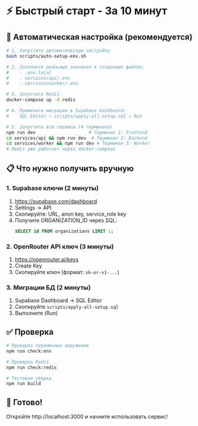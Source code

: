 # ⚡ Быстрый старт - За 10 минут

## 🚀 Автоматическая настройка (рекомендуется)

```bash
# 1. Запустите автоматическую настройку
bash scripts/auto-setup-env.sh

# 2. Заполните реальные значения в созданных файлах:
#    - .env.local
#    - services/api/.env  
#    - services/worker/.env

# 3. Запустите Redis
docker-compose up -d redis

# 4. Примените миграции в Supabase Dashboard:
#    SQL Editor → scripts/apply-all-setup.sql → Run

# 5. Запустите все сервисы (4 терминала)
npm run dev                    # Терминал 1: Frontend
cd services/api && npm run dev  # Терминал 2: Backend
cd services/worker && npm run dev # Терминал 3: Worker
# Redis уже работает через docker-compose
```

## 📋 Что нужно получить вручную

### 1. Supabase ключи (2 минуты)
1. https://supabase.com/dashboard
2. Settings → API
3. Скопируйте: URL, anon key, service_role key
4. Получите ORGANIZATION_ID через SQL:
   ```sql
   SELECT id FROM organizations LIMIT 1;
   ```

### 2. OpenRouter API ключ (3 минуты)
1. https://openrouter.ai/keys
2. Create Key
3. Скопируйте ключ (формат: `sk-or-v1-...`)

### 3. Миграции БД (2 минуты)
1. Supabase Dashboard → SQL Editor
2. Скопируйте `scripts/apply-all-setup.sql`
3. Выполните (Run)

## ✅ Проверка

```bash
# Проверка переменных окружения
npm run check:env

# Проверка Redis
npm run check:redis

# Тестовая сборка
npm run build
```

## 🎯 Готово!

Откройте http://localhost:3000 и начните использовать сервис!

